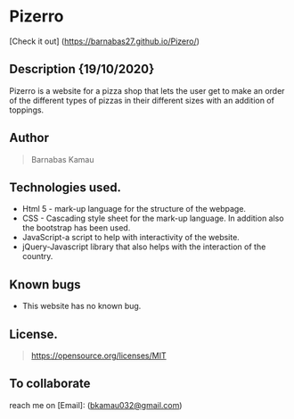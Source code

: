 # Pizerro
[Check it out] (https://barnabas27.github.io/Pizero/)
## Description {19/10/2020}
Pizerro is a website for a pizza shop that lets the user get to make an order of the different types of pizzas in their different sizes with an addition of toppings.
## Author
>Barnabas Kamau
## Technologies used.
* Html 5 - mark-up language for the structure of the webpage.
* CSS - Cascading style sheet for the mark-up language. In addition also the bootstrap has been used.
* JavaScript-a script to help with interactivity of the website.
* jQuery-Javascript library that also helps with the interaction of the country.
## Known bugs
* This website has no known bug.
## License.
>https://opensource.org/licenses/MIT
## To collaborate
reach me on [Email]:
(bkamau032@gmail.com)